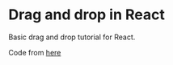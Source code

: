# Drag and drop in React
Basic drag and drop tutorial for React.

Code from [here](https://dev.to/colinmcd01/drag-drop-re-ordering-using-html-and-react-974)
